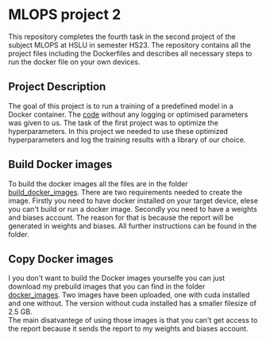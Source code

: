 # MLOPS project 2

This repository completes the fourth task in the second project of the subject MLOPS at HSLU in semester HS23. The repository contains all the project files including the Dockerfiles and describes all necessary steps to run the docker file on your own devices.

## Project Description

The goal of this project is to run a training of a predefined model in a Docker container. The [code](https://colab.research.google.com/drive/1J9YCDwPIzzz_d_dqasjWHzr7_meK-3M7?usp=sharing) without any logging or optimised parameters was given to us. The task of the first project was to optimize the hyperparameters. In this project we needed to use these optimized hyperparameters and log the training results with a library of our choice.

## Build Docker images

To build the docker images all the files are in the folder [build_docker_images](build_docker_images). There are two requirements needed to create the image. Firstly you need to have docker installed on your target device, elese you can't build or run a docker image. Secondly you need to have a weights and biases account. The reason for that is because the report will be generated in weights and biases. All further instructions can be found in the folder.

## Copy Docker images

I you don't want to build the Docker images yourselfe you can just download my prebuild images that you can find in the folder [docker_images](docker_images). Two images have been uploaded, one with cuda installed and one without. The version without cuda installed has a smaller filesize of 2.5 GB.  
The main disatvantege of using those images is that you can't get access to the report because it sends the report to my weights and biases account.
